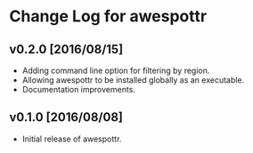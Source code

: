 # Change Log for awespottr

## v0.2.0 [2016/08/15]

- Adding command line option for filtering by region.
- Allowing awespottr to be installed globally as an executable.
- Documentation improvements.

## v0.1.0 [2016/08/08]

- Initial release of awespottr.
